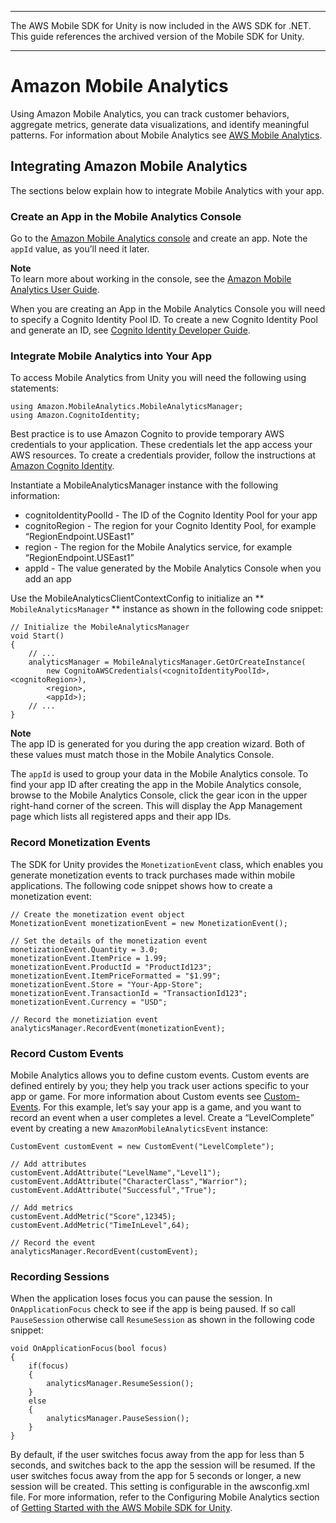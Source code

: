 --------

The AWS Mobile SDK for Unity is now included in the AWS SDK for \.NET\. This guide references the archived version of the Mobile SDK for Unity\.

--------

# Amazon Mobile Analytics<a name="analytics"></a>

Using Amazon Mobile Analytics, you can track customer behaviors, aggregate metrics, generate data visualizations, and identify meaningful patterns\. For information about Mobile Analytics see [AWS Mobile Analytics](https://aws.amazon.com/mobileanalytics/)\.

## Integrating Amazon Mobile Analytics<a name="integrating-amazon-mobile-analytics"></a>

The sections below explain how to integrate Mobile Analytics with your app\.

### Create an App in the Mobile Analytics Console<a name="create-an-app-in-the-mobile-analytics-console"></a>

Go to the [Amazon Mobile Analytics console](https://docs.aws.amazon.com/mobileanalytics/latest/ug/migrate-console.html) and create an app\. Note the `appId` value, as you’ll need it later\.

**Note**  
To learn more about working in the console, see the [Amazon Mobile Analytics User Guide](https://docs.aws.amazon.com/mobileanalytics/latest/ug/)\.

When you are creating an App in the Mobile Analytics Console you will need to specify a Cognito Identity Pool ID\. To create a new Cognito Identity Pool and generate an ID, see [Cognito Identity Developer Guide](https://docs.aws.amazon.com/cognito/latest/developerguide/cognito-identity.html)\.

### Integrate Mobile Analytics into Your App<a name="integrate-mobile-analytics-into-your-app"></a>

To access Mobile Analytics from Unity you will need the following using statements:

```
using Amazon.MobileAnalytics.MobileAnalyticsManager;
using Amazon.CognitoIdentity;
```

Best practice is to use Amazon Cognito to provide temporary AWS credentials to your application\. These credentials let the app access your AWS resources\. To create a credentials provider, follow the instructions at [Amazon Cognito Identity](cognito-identity.md)\.

Instantiate a MobileAnalyticsManager instance with the following information:
+ cognitoIdentityPoolId \- The ID of the Cognito Identity Pool for your app
+ cognitoRegion \- The region for your Cognito Identity Pool, for example “RegionEndpoint\.USEast1”
+ region \- The region for the Mobile Analytics service, for example “RegionEndpoint\.USEast1”
+ appId \- The value generated by the Mobile Analytics Console when you add an app

Use the MobileAnalyticsClientContextConfig to initialize an ** `MobileAnalyticsManager` ** instance as shown in the following code snippet:

```
// Initialize the MobileAnalyticsManager
void Start()
{
    // ...
    analyticsManager = MobileAnalyticsManager.GetOrCreateInstance(
        new CognitoAWSCredentials(<cognitoIdentityPoolId>, <cognitoRegion>),
        <region>,
        <appId>);
    // ...
}
```

**Note**  
The app ID is generated for you during the app creation wizard\. Both of these values must match those in the Mobile Analytics Console\.

The `appId` is used to group your data in the Mobile Analytics console\. To find your app ID after creating the app in the Mobile Analytics console, browse to the Mobile Analytics Console, click the gear icon in the upper right\-hand corner of the screen\. This will display the App Management page which lists all registered apps and their app IDs\.

### Record Monetization Events<a name="record-monetization-events"></a>

The SDK for Unity provides the `MonetizationEvent` class, which enables you generate monetization events to track purchases made within mobile applications\. The following code snippet shows how to create a monetization event:

```
// Create the monetization event object
MonetizationEvent monetizationEvent = new MonetizationEvent();

// Set the details of the monetization event
monetizationEvent.Quantity = 3.0;
monetizationEvent.ItemPrice = 1.99;
monetizationEvent.ProductId = "ProductId123";
monetizationEvent.ItemPriceFormatted = "$1.99";
monetizationEvent.Store = "Your-App-Store";
monetizationEvent.TransactionId = "TransactionId123";
monetizationEvent.Currency = "USD";

// Record the monetiziation event
analyticsManager.RecordEvent(monetizationEvent);
```

### Record Custom Events<a name="record-custom-events"></a>

Mobile Analytics allows you to define custom events\. Custom events are defined entirely by you; they help you track user actions specific to your app or game\. For more information about Custom events see [Custom\-Events](https://aws.amazon.com/mobileanalytics/faqs/#custom-event-details)\. For this example, let’s say your app is a game, and you want to record an event when a user completes a level\. Create a “LevelComplete” event by creating a new `AmazonMobileAnalyticsEvent` instance:

```
CustomEvent customEvent = new CustomEvent("LevelComplete");

// Add attributes
customEvent.AddAttribute("LevelName","Level1");
customEvent.AddAttribute("CharacterClass","Warrior");
customEvent.AddAttribute("Successful","True");

// Add metrics
customEvent.AddMetric("Score",12345);
customEvent.AddMetric("TimeInLevel",64);

// Record the event
analyticsManager.RecordEvent(customEvent);
```

### Recording Sessions<a name="recording-sessions"></a>

When the application loses focus you can pause the session\. In `OnApplicationFocus` check to see if the app is being paused\. If so call `PauseSession` otherwise call `ResumeSession` as shown in the following code snippet:

```
void OnApplicationFocus(bool focus)
{
    if(focus)
    {
        analyticsManager.ResumeSession();
    }
    else
    {
        analyticsManager.PauseSession();
    }
}
```

By default, if the user switches focus away from the app for less than 5 seconds, and switches back to the app the session will be resumed\. If the user switches focus away from the app for 5 seconds or longer, a new session will be created\. This setting is configurable in the awsconfig\.xml file\. For more information, refer to the Configuring Mobile Analytics section of [Getting Started with the AWS Mobile SDK for Unity](getting-started-unity.md)\.